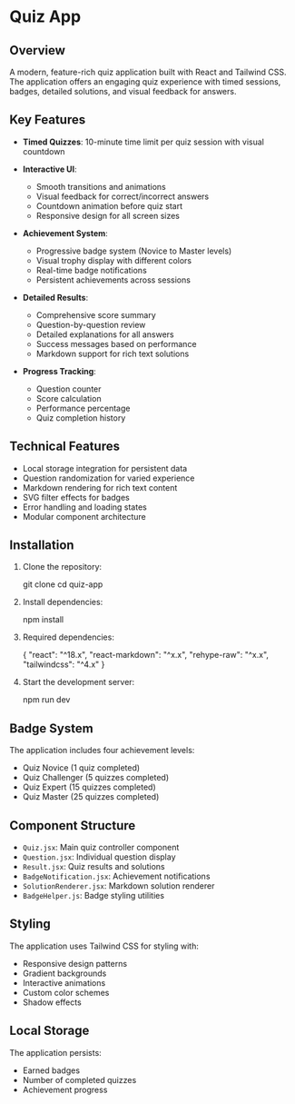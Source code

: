 
# Quiz App

## Overview
A modern, feature-rich quiz application built with React and Tailwind CSS. The application offers an engaging quiz experience with timed sessions, badges, detailed solutions, and visual feedback for answers.

## Key Features
- **Timed Quizzes**: 10-minute time limit per quiz session with visual countdown
- **Interactive UI**: 
  - Smooth transitions and animations
  - Visual feedback for correct/incorrect answers
  - Countdown animation before quiz start
  - Responsive design for all screen sizes

- **Achievement System**:
  - Progressive badge system (Novice to Master levels)
  - Visual trophy display with different colors
  - Real-time badge notifications
  - Persistent achievements across sessions

- **Detailed Results**:
  - Comprehensive score summary
  - Question-by-question review
  - Detailed explanations for all answers
  - Success messages based on performance
  - Markdown support for rich text solutions

- **Progress Tracking**:
  - Question counter
  - Score calculation
  - Performance percentage
  - Quiz completion history

## Technical Features
- Local storage integration for persistent data
- Question randomization for varied experience
- Markdown rendering for rich text content
- SVG filter effects for badges
- Error handling and loading states
- Modular component architecture

## Installation

1. Clone the repository:
   
   git clone <repository-url>
   cd quiz-app

2. Install dependencies:

   npm install

3. Required dependencies:
 
   {
      "react": "^18.x",
      "react-markdown": "^x.x",
      "rehype-raw": "^x.x",
      "tailwindcss": "^4.x"
   }

4. Start the development server:

   npm run dev


## Badge System
The application includes four achievement levels:
- Quiz Novice (1 quiz completed)
- Quiz Challenger (5 quizzes completed)
- Quiz Expert (15 quizzes completed)
- Quiz Master (25 quizzes completed)

## Component Structure
- `Quiz.jsx`: Main quiz controller component
- `Question.jsx`: Individual question display
- `Result.jsx`: Quiz results and solutions
- `BadgeNotification.jsx`: Achievement notifications
- `SolutionRenderer.jsx`: Markdown solution renderer
- `BadgeHelper.js`: Badge styling utilities

## Styling
The application uses Tailwind CSS for styling with:
- Responsive design patterns
- Gradient backgrounds
- Interactive animations
- Custom color schemes
- Shadow effects

## Local Storage
The application persists:
- Earned badges
- Number of completed quizzes
- Achievement progress